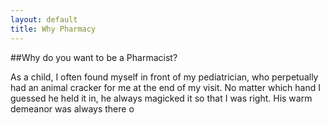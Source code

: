 ```yaml
---
layout: default
title: Why Pharmacy
---
```


##Why do you want to be a Pharmacist?

As a child, I often found myself in front of my pediatrician, who perpetually had an animal cracker for me at the end of my visit. No matter which hand I guessed he held it in, he always magicked it so that I was right. His warm demeanor was always there o 
